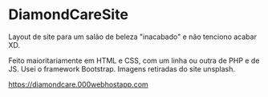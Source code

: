 # DiamondCareSite
Layout de site para um salão de beleza "inacabado" e não tenciono acabar XD.

Feito maioritariamente em HTML e CSS, com um linha ou outra de PHP e de JS.
Usei o framework Bootstrap.
Imagens retiradas do site unsplash.

https://diamondcare.000webhostapp.com
